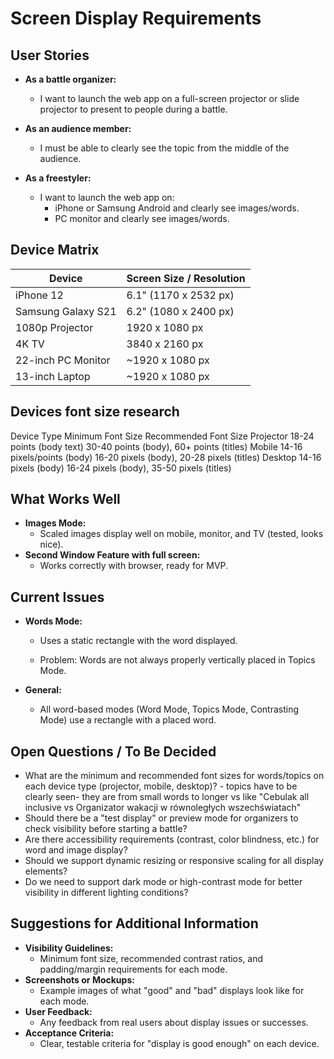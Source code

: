 # Screen Display Requirements

## User Stories

- **As a battle organizer:**
  - I want to launch the web app on a full-screen projector or slide projector to present to people during a battle.

- **As an audience member:**
  - I must be able to clearly see the topic from the middle of the audience.

- **As a freestyler:**
  - I want to launch the web app on:
    - iPhone or Samsung Android and clearly see images/words.
    - PC monitor and clearly see images/words.

## Device Matrix

| Device                | Screen Size / Resolution |
|-----------------------|-------------------------|
| iPhone 12             | 6.1" (1170 x 2532 px)   |
| Samsung Galaxy S21    | 6.2" (1080 x 2400 px)   |
| 1080p Projector       | 1920 x 1080 px          |
| 4K TV                 | 3840 x 2160 px          |
| 22-inch PC Monitor    | ~1920 x 1080 px         |
| 13-inch Laptop        | ~1920 x 1080 px         |

## Devices font size research
Device Type	Minimum Font Size	Recommended Font Size
Projector	18-24 points (body text)	30-40 points (body), 60+ points (titles)
Mobile	14-16 pixels/points (body)	16-20 pixels (body), 20-28 pixels (titles)
Desktop	14-16 pixels (body)	16-24 pixels (body), 35-50 pixels (titles)



## What Works Well

- **Images Mode:**
  - Scaled images display well on mobile, monitor, and TV (tested, looks nice).
- **Second Window Feature with full screen:**
  - Works correctly with browser, ready for MVP.

## Current Issues

- **Words Mode:**
  - Uses a static rectangle with the word displayed.

  - Problem: Words are not always properly vertically placed in Topics Mode.

- **General:**
  - All word-based modes (Word Mode, Topics Mode, Contrasting Mode) use a rectangle with a placed word.

## Open Questions / To Be Decided

- What are the minimum and recommended font sizes for words/topics on each device type (projector, mobile, desktop)?
      - topics have to be clearly seen- they are from small words to longer vs like  "Cebulak all inclusive vs Organizator wakacji w równoległych wszechświatach"
- Should there be a "test display" or preview mode for organizers to check visibility before starting a battle?
- Are there accessibility requirements (contrast, color blindness, etc.) for word and image display?
- Should we support dynamic resizing or responsive scaling for all display elements?
- Do we need to support dark mode or high-contrast mode for better visibility in different lighting conditions?

## Suggestions for Additional Information

- **Visibility Guidelines:**
  - Minimum font size, recommended contrast ratios, and padding/margin requirements for each mode.
- **Screenshots or Mockups:**
  - Example images of what "good" and "bad" displays look like for each mode.
- **User Feedback:**
  - Any feedback from real users about display issues or successes.
- **Acceptance Criteria:**
  - Clear, testable criteria for "display is good enough" on each device.

